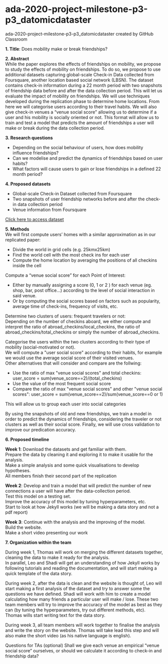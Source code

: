 # ada-2020-project-milestone-p3-p3_datomicdataster
ada-2020-project-milestone-p3-p3_datomicdataster created by GitHub Classroom

**1. Title**: Does mobility make or break friendships?<br>

**2. Abstract**<br>
While the paper explores the effects of friendships on mobility, we propose to study the effects of mobility on friendships. To do so, we propose to use additional datasets capturing global-scale Check-in Data collected from Foursquare, another location based social network (LBSN). The dataset contains check-in information during a 22 month period with two snapshots of friendship data before and after the data collection period. This will let us evaluate the impact of mobility on friendships. We will use techniques developed during the replication phase to determine home locations. From here we will categorise users according to their travel habits. We will also give check-in venues a “venue social score” allowing us to determine if a user and his mobility is socially oriented or not. This format will allow us to train and test a model that predicts the amount of friendships a user will make or break during the data collection period.


**3. Research questions**<br>
* Depending on the social behaviour of users, how does mobility influence friendships?<br>
* Can we modelise and predict the dynamics of friendships based on user habits?<br>
* What factors will cause users to gain or lose friendships in a defined 22 month period?<br>

**4. Proposed datasets**<br>
* Global-scale Check-in Dataset collected from Foursquare<br>
* Two snapshots of user friendship networks before and after the check-in data collection period<br>
* Venue information from Foursquare<br>

<a href=https://drive.google.com/file/d/1PNk3zY8NjLcDiAbzjABzY5FiPAFHq6T8/view>Click here to access dataset</a>

**5. Methods**<br>
We will first compute users’ homes with a similar approximation as in our replicated paper:<br>
* Divide the world in grid cells (e.g. 25kmx25km)<br>
* Find the world cell with the most check ins for each user<br>
* Compute the home location by averaging the positions of all checkins inside the cell<br>

Compute a “venue social score” for each Point of Interest:<br>
* Either by manually assigning a score (0, 1 or 2 ) for each venue (eg. shop, bar, post office...) according to the level of social interaction in said venue.<br>
* Or by computing the social scores based on factors such as popularity, average time of check-ins, frequency of visits, etc.<br>

Determine two clusters of users: frequent travelers or not:<br>
Depending on the number of checkins aboard, we either compute and interpret the ratio of abroad_checkins/local_checkins, the ratio of abroad_checkins/total_checkins or simply the number of abroad_checkins.<br>

Categorise the users within the two clusters according to their type of mobility (social-motivated or not). <br>
We will compute a "user social score" according to their habits, for example we would use the average social score of their visited venues.<br>
Other alternatives that will consider and compare are the follwing:
* Use the ratio of max "venue social scores" and total checkins: user_score = sum(venue_score==2)/(total_checkins)<br>
* Use the value of the most frequent social score<br>
* Compare the ratio of max "venue social scores" and other "venue social scores": user_score = sum(venue_score==2)/sum(venue_score==0 or 1)<br>

This will allow us to group each user into social categories<br>

By using the snapshots of old and new friendships, we train a model in order to predict the dynamics of friendships, considering the traveler or not clusters as well as their social score. Finally, we will use cross validation to improve our predication accuracy.<br>

**6. Proposed timeline**

**Week 1**: Download the datasets and get familiar with them. <br>
Prepare the data by cleaning it and exploring it to make it usable for the analysis. <br>
Make a simple analysis and some quick visualisations to develop hypotheses.<br>
All members finish their second part of the replication<br>

**Week 2**: Develop and train a model that will predict the number of new connections a user will have after the data-collection period.<br>
Test this model on a testing set.<br>
Improve the accuracy of this model by tuning hyperparameters, etc.<br>
Start to look at how Jekyll works (we will be making a data story and not a pdf report)<br>

**Week 3**: Continue with the analysis and the improving of the model.<br>
Build the website. <br>
Make a short video presenting our work<br>

**7. Organization within the team**

During week 1, Thomas will work on merging the different datasets together, cleaning the data to make it ready for the analysis. <br>
In parallel, Leo and Shadi will get an understanding of how Jekyll works by following tutorials and reading the documentation, and will start making a quick template of the data story.<br>

During week 2, after the data is clean and the website is thought of, Leo will start making a first analysis of the dataset and try to answer some the questions we have defined. Shadi will work with him to create a model calculating how many friends a particular user will make / lose. These two team members will try to improve the accuracy of the model as best as they can (by tuning the hyperparameters, try out different methods, etc). Thomas wills start writing text for the data story.

During week 3, all team members will work together to finalise the analysis and write the story on the website. Thomas will take lead this step and will also make the short video (as his native language is english).

Questions for TAs (optional)
Shall we give each venue an empirical “venue social score” ourselves, or should we calculate it according to check-in and friendship data?
